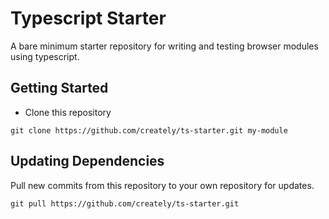 # Typescript Starter

A bare minimum starter repository for writing and testing browser modules using typescript.

## Getting Started

- Clone this repository

```shell
git clone https://github.com/creately/ts-starter.git my-module
```

## Updating Dependencies

Pull new commits from this repository to your own repository for updates.

```shell
git pull https://github.com/creately/ts-starter.git
```

